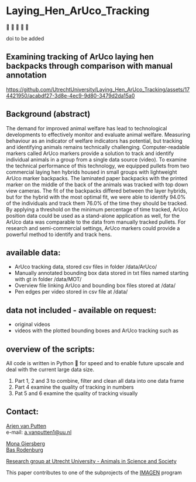 # Laying_Hen_ArUco_Tracking
:movie_camera: :hatching_chick: :hatched_chick: :baby_chick: :chicken:

doi to be added

## Examining tracking of ArUco laying hen backpacks through comparison with manual annotation

https://github.com/UtrechtUniversity/Laying_Hen_ArUco_Tracking/assets/174421950/acabdf27-3d8e-4ec9-9d80-3479d2da15a0

## Background (abstract)
The demand for improved animal welfare has lead to technological developments to effectively monitor and evaluate animal welfare. Measuring behaviour as an indicator of welfare indicators has potential, but tracking and identifying animals remains technically challenging. Computer-readable markers called ArUco markers provide a solution to track and identify individual animals in a group from a single data source (video). To examine the technical performance of this technology, we equipped pullets from two commercial laying hen hybrids housed in small groups with lightweight ArUco marker backpacks. The laminated paper backpacks with the printed marker on the middle of the back of the animals was tracked with top down view cameras. The fit of the backpacks differed between the layer hybrids, but for the hybrid with the most optimal fit, we were able to identify 94.0% of the individuals and track them 76.0% of the time they should be tracked. By applying a threshold on the minimum percentage of time tracked, ArUco position data could be used as a stand-alone application as well, for the ArUco data was comparable to the data from manually tracked pullets. For research and semi-commercial settings, ArUco markers could provide a powerful method to identify and track hens. 


## available data:
- ArUco tracking data, stored csv files in folder /data/ArUco/
- Manually annotated bounding box data stored in txt files named starting with gt in folder /data/MOT/
- Overview file linking ArUco and bounding box files stored at /data/
- Pen edges per video stored in csv file at /data/

## data not included - available on request:
- original videos
- videos with the plotted bounding boxes and ArUco tracking such as 

## overview of the scripts:
All code is written in Python :snake: for speed and to enable future upscale and deal with the current large data size. 


1. Part 1, 2 and 3 to combine, filter and clean all data into one data frame
2. Part 4 examine the quality of tracking in numbers
3. Pat 5 and 6 examine the quality of tracking visually


## Contact:
[Arjen van Putten](https://www.uu.nl/staff/AvanPutten) \
e-mail: a.vanputten1@uu.nl 

[Mona Giersberg ](https://www.uu.nl/staff/MFGiersberg) \
[Bas Rodenburg](https://www.uu.nl/staff/TBRodenburg
)


[Research group at Utrecht University - Animals in Science and Society](https://www.uu.nl/staff/organisationalchart/dgk/203/1036)

This paper contributes to one of the subprojects of the [IMAGEN](https://www.nwo.nl/onderzoeksprogrammas/perspectief/perspectief-toekenningen/animal-group-sensor-integrating-behavioural-dynamics-and-social-genetic-effects-to-improve-health-welfare-and-ecological-footprint-of-livestock-imagen) program 
